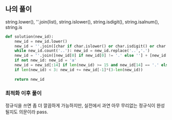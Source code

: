 ## 나의 풀이

string.lower(), ''.join(list), string.islower(), string.isdigit(), string.isalnum(), string.is

```python
def solution(new_id):
    new_id = new_id.lower()                                                                                                 #1
    new_id = ''.join([char if char.islower() or char.isdigit() or char in ['-', '_', '.'] else '' for char in new_id])      #2
    while new_id.count('..'): new_id = new_id.replace('..','.')                                                             #3
    new_id = ''.join([new_id[0] if new_id[0] != '.' else ''] + [new_id[1:-1]] + [new_id[-1] if new_id[-1] != '.' else ''])  #4
    if not new_id: new_id = 'a'                                                                                             #5
    new_id = new_id[:14] if len(new_id) >= 15 and new_id[14] == '.' else new_id[:15]                                        #6
    if len(new_id) < 3: new_id += new_id[-1]*(3-len(new_id))                                                                #7
    
    return new_id
```


### 최적화 이후 풀이

정규식을 쓰면 좀 더 깔끔하게 가능하지만, 실전에서 과연 아무 무리없는 정규식이 완성될지도 의문이라 pass.

```python

```
